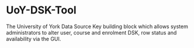 # UoY-DSK-Tool
The University of York Data Source Key building block which allows system administrators to alter user, course and enrolment DSK, row status and availability via the GUI.
